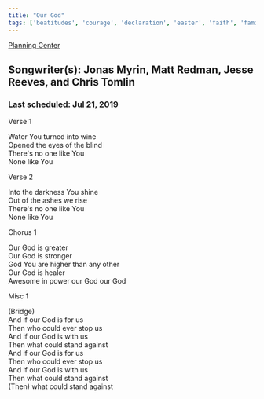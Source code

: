 ```yaml
---
title: "Our God"
tags: ['beatitudes', 'courage', 'declaration', 'easter', 'faith', 'family', 'god', 'god-incarnate', 'greatness', 'greatness-of-god', 'here-for-you', 'holy-spirit', 'how-he-loves', 'justice', 'miracles', 'new-song-we-sing', 'only-god', 'our']
---
```


[Planning Center](https://services.planningcenteronline.com/songs/10633557)

## Songwriter(s): Jonas Myrin, Matt Redman, Jesse Reeves, and Chris Tomlin
### Last scheduled: Jul 21, 2019          

Verse 1  
  
Water You turned into wine  
Opened the eyes of the blind  
There's no one like You  
None like You  
  
Verse 2  
  
Into the darkness You shine  
Out of the ashes we rise  
There's no one like You  
None like You  
  
Chorus 1  
  
Our God is greater  
Our God is stronger  
God You are higher than any other  
Our God is healer  
Awesome in power our God our God  
  
Misc 1  
  
(Bridge)  
And if our God is for us  
Then who could ever stop us  
And if our God is with us  
Then what could stand against  
And if our God is for us  
Then who could ever stop us  
And if our God is with us  
Then what could stand against  
(Then) what could stand against

